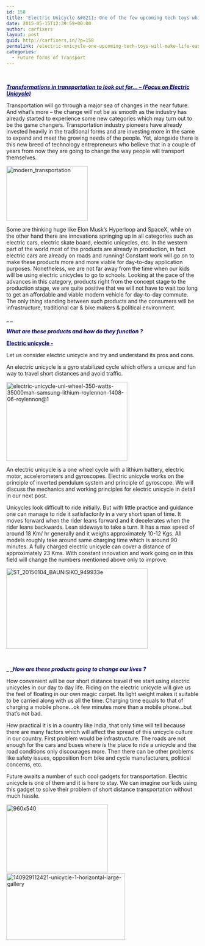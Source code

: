 ```yaml
---
id: 158
title: 'Electric Unicycle &#8211; One of the few upcoming tech toys which will make life easier'
date: 2015-05-15T12:39:59+00:00
author: carfixers
layout: post
guid: http://carfixers.in/?p=158
permalink: /electric-unicycle-one-upcoming-tech-toys-will-make-life-easier/
categories:
  - Future forms of Transport
---
```

&nbsp;

<span style="text-decoration: underline; color: #000080;"><strong><em>Transformations in transportation to look out for… &#8211; (Focus on Electric Unicycle)</em></strong></span>

Transportation will go through a major sea of changes in the near future. And what’s more &#8211; the change will not be as smooth as the industry has already started to experience some new categories which may turn out to be the game changers. Transportation industry pioneers have already invested heavily in the traditional forms and are investing more in the same to expand and meet the growing needs of the people. Yet, alongside there is this new breed of technology entrepreneurs who believe that in a couple of years from now they are going to change the way people will transport themselves.

[<img class="alignnone  wp-image-166" src="http://carfixers.in/wp-content/uploads/2015/05/modern_transportation-300x201.jpg" alt="modern_transportation" width="213" height="143" />](http://carfixers.in/wp-content/uploads/2015/05/modern_transportation.jpg)

Some are thinking huge like Elon Musk’s Hyperloop and SpaceX, while on the other hand there are innovations springing up in all categories such as electric cars, electric skate board, electric unicycles, etc. In the western part of the world most of the products are already in production, in fact electric cars are already on roads and running! Constant work will go on to make these products more and more viable for day-to-day application purposes. Nonetheless, we are not far away from the time when our kids will be using electric unicycles to go to schools. Looking at the pace of the advances in this category, products right from the concept stage to the production stage, we are quite positive that we will not have to wait too long to get an affordable and viable modern vehicle for day-to-day commute. The only thing standing between such products and the consumers will be infrastructure, traditional car & bike makers & political environment.

**_ _**

<span style="color: #000080;"><strong><em>What are these products and how do they function ?</em></strong></span>

<span style="text-decoration: underline;"><span style="color: #000080;"><strong>Electric unicycle -</strong></span></span>

Let us consider electric unicycle and try and understand its pros and cons.

An electric unicycle is a gyro stabilized cycle which offers a unique and fun way to travel short distances and avoid traffic.

[<img class="alignnone  wp-image-161" src="http://carfixers.in/wp-content/uploads/2015/05/electric-unicycle-uni-wheel-350-watts-35000mah-samsung-lithium-roylennon-1408-06-roylennon@1-300x195.jpg" alt="electric-unicycle-uni-wheel-350-watts-35000mah-samsung-lithium-roylennon-1408-06-roylennon@1" width="317" height="206" />](http://carfixers.in/wp-content/uploads/2015/05/electric-unicycle-uni-wheel-350-watts-35000mah-samsung-lithium-roylennon-1408-06-roylennon@1.jpg)

An electric unicycle is a one wheel cycle with a lithium battery, electric motor, accelerometers and gyroscopes. Electric unicycle works on the principle of inverted pendulum system and principle of gyroscope. We will discuss the mechanics and working principles for electric unicycle in detail in our next post.

Unicycles look difficult to ride initially. But with little practice and guidance one can manage to ride it satisfactorily in a very short span of time. It moves forward when the rider leans forward and it decelerates when the rider leans backwards. Lean sideways to take a turn. It has a max speed of around 18 Km/ hr generally and it weighs approximately 10-12 Kgs. All models roughly take around same charging time which is around 90 minutes. A fully charged electric unicycle can cover a distance of approximately 23 Kms. With constant innovation and work going on in this field will change the numbers mentioned above only to improve.

[<img class="alignnone  wp-image-165" src="http://carfixers.in/wp-content/uploads/2015/05/ST_20150104_BAUNISIKO_949933e-300x170.jpg" alt="ST_20150104_BAUNISIKO_949933e" width="370" height="210" />](http://carfixers.in/wp-content/uploads/2015/05/ST_20150104_BAUNISIKO_949933e.jpg)

&nbsp;

**_ _**<span style="color: #000080;"><strong><em>How are these products going to change our lives ?</em></strong></span>

How convenient will be our short distance travel if we start using electric unicycles in our day to day life. Riding on the electric unicycle will give us the feel of floating in our own magic carpet. Its light weight makes it suitable to be carried along with us all the time. Charging time equals to that of charging a mobile phone…ok few minutes more than a mobile phone…but that’s not bad.

How practical it is in a country like India, that only time will tell because there are many factors which will affect the spread of this unicycle culture in our country. First problem would be infrastructure. The roads are not enough for the cars and buses where is the place to ride a unicycle and the road conditions only discourages more. Then there can be other problems like safety issues, opposition from bike and cycle manufacturers, political concerns, etc.

Future awaits a number of such cool gadgets for transportation. Electric unicycle is one of them and it is here to stay. We can imagine our kids using this gadget to solve their problem of short distance transportation without much hassle.

[<img class="alignnone  wp-image-159" src="http://carfixers.in/wp-content/uploads/2015/05/960x540-300x200.jpg" alt="960x540" width="266" height="177" />](http://carfixers.in/wp-content/uploads/2015/05/960x540.jpg)   [<img class="alignnone  wp-image-160" src="http://carfixers.in/wp-content/uploads/2015/05/140929112421-unicycle-1-horizontal-large-gallery-300x168.jpg" alt="140929112421-unicycle-1-horizontal-large-gallery" width="311" height="174" />](http://carfixers.in/wp-content/uploads/2015/05/140929112421-unicycle-1-horizontal-large-gallery.jpg)

&nbsp;

&nbsp;

&nbsp;

&nbsp;

&nbsp;